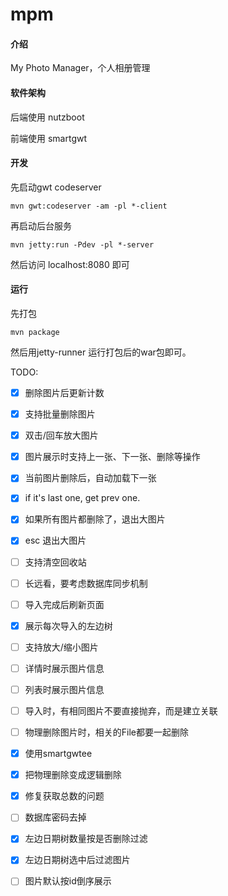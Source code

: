 # mpm

#### 介绍
My Photo Manager，个人相册管理

#### 软件架构

后端使用 nutzboot

前端使用 smartgwt

#### 开发

先启动gwt codeserver
```
mvn gwt:codeserver -am -pl *-client
```
再启动后台服务
```
mvn jetty:run -Pdev -pl *-server
```

然后访问 localhost:8080 即可

#### 运行

先打包
```
mvn package
```

然后用jetty-runner 运行打包后的war包即可。

TODO:

- [x] 删除图片后更新计数
- [x] 支持批量删除图片
- [x] 双击/回车放大图片
- [x] 图片展示时支持上一张、下一张、删除等操作
- [x] 当前图片删除后，自动加载下一张
- [x] if it's last one, get prev one.
- [x] 如果所有图片都删除了，退出大图片
- [x] esc 退出大图片
- [ ] 支持清空回收站
- [ ] 长远看，要考虑数据库同步机制
- [ ] 导入完成后刷新页面
- [x] 展示每次导入的左边树
- [ ] 支持放大/缩小图片
- [ ] 详情时展示图片信息
- [ ] 列表时展示图片信息
- [ ] 导入时，有相同图片不要直接抛弃，而是建立关联
- [ ] 物理删除图片时，相关的File都要一起删除
- [x] 使用smartgwtee
- [x] 把物理删除变成逻辑删除
- [x] 修复获取总数的问题
- [ ] 数据库密码去掉
- [x] 左边日期树数量按是否删除过滤
- [x] 左边日期树选中后过滤图片
- [ ] 图片默认按id倒序展示


